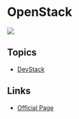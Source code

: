 # OpenStack
![](https://ilearnstack.files.wordpress.com/2013/04/openstack.jpg)

## Topics
- [DevStack](devstack)

## Links
- [Official Page](http://www.openstack.org/)
